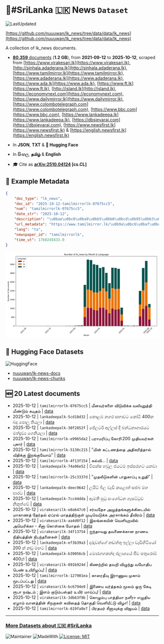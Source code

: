 # 📄#SriLanka 🇱🇰 News `Dataset`

![LastUpdated](https://img.shields.io/badge/last_updated-2025--10--12_10:45:38-green)

[https://github.com/nuuuwan/lk_news/tree/data/data/lk_news](https://github.com/nuuuwan/lk_news/tree/data/data/lk_news)

A collection of lk_news documents.

- [**80,359** documents](https://github.com/nuuuwan/lk_news/tree/data/data/lk_news) (**1.2 GB**), from **2021-09-12** to **2025-10-12**, scraped from [https://www.virakesari.lk](https://www.virakesari.lk), [http://sinhala.adaderana.lk](http://sinhala.adaderana.lk), [https://www.tamilmirror.lk](https://www.tamilmirror.lk), [https://www.adaderana.lk](https://www.adaderana.lk), [https://www.ada.lk](https://www.ada.lk), [https://www.ft.lk](https://www.ft.lk), [http://island.lk](http://island.lk), [https://economynext.com](https://economynext.com), [https://www.dailymirror.lk](https://www.dailymirror.lk), [https://www.colombotelegraph.com](https://www.colombotelegraph.com), [https://www.bbc.com](https://www.bbc.com), [https://www.lankadeepa.lk](https://www.lankadeepa.lk), [https://dbsjeyaraj.com](https://dbsjeyaraj.com), [https://www.newsfirst.lk](https://www.newsfirst.lk) & [https://english.newsfirst.lk](https://english.newsfirst.lk)

- In **JSON**, **TXT** & **🤗 Hugging Face**

- In **සිංහල**, **தமிழ்** & **English**

- 🎓 Cite as **[arXiv:2510.04124](https://arxiv.org/abs/2510.04124) [cs.CL]**

## 📝 Example Metadata

```json
{
    "doc_type": "lk_news",
    "doc_id": "2025-10-12-tamilmirrorlk-07675cc5",
    "num": "tamilmirrorlk-07675cc5",
    "date_str": "2025-10-12",
    "description": "\u0bae\u0bc0\u0ba9\u0bb5\u0bb0\u0bcd\u0b95\u0bb3\u0bc8 \u0bb5\u0bbf\u0b9f\u0bc1\u0bb5\u0bbf\u0b95\u0bcd\u0b95 \u0bb5\u0bb2\u0bbf\u0baf\u0bc1\u0bb1\u0bc1\u0ba4\u0bcd\u0ba4\u0bbf \u0bae\u0bc0\u0ba3\u0bcd\u0b9f\u0bc1\u0bae\u0bcd \u0b95\u0b9f\u0bbf\u0ba4\u0bae\u0bcd",
    "url_metadata": "https://www.tamilmirror.lk/\u0b9a\u0bc6\u0baf\u0bcd\u0ba4\u0bbf\u0b95\u0bb3\u0bcd/\u0bae\u0bc0\u0ba9\u0bb5\u0bb0\u0bcd\u0b95\u0bb3\u0bc8-\u0bb5\u0bbf\u0b9f\u0bc1\u0bb5\u0bbf\u0b95\u0bcd\u0b95-\u0bb5\u0bb2\u0bbf\u0baf\u0bc1\u0bb1\u0bc1\u0ba4\u0bcd\u0ba4\u0bbf-\u0bae\u0bc0\u0ba3\u0bcd\u0b9f\u0bc1\u0bae\u0bcd-\u0b95\u0b9f\u0bbf\u0ba4\u0bae\u0bcd/175-366120",
    "lang": "ta",
    "newspaper_id": "tamilmirrorlk",
    "time_ut": 1760245833.0
}
```

![Chart](https://raw.githubusercontent.com/nuuuwan/lk_news/refs/heads/data/data/lk_news/docs_by_month_and_lang.png)

## 🤗 Hugging Face Datasets

![HuggingFace](https://img.shields.io/badge/-HuggingFace-FDEE21?style=for-the-badge&logo=HuggingFace)

- [nuuuwan/lk-news-docs](https://huggingface.co/datasets/nuuuwan/lk-news-docs)
- [nuuuwan/lk-news-chunks](https://huggingface.co/datasets/nuuuwan/lk-news-chunks)

## 🆕 20 Latest documents

- 2025-10-12 | `tamilmirrorlk-07675cc5` | மீனவர்களை விடுவிக்க வலியுறுத்தி மீண்டும் கடிதம் | [data](https://github.com/nuuuwan/lk_news/tree/data/data/lk_news/2020s/2025/2025-10-12-tamilmirrorlk-07675cc5)
- 2025-10-12 | `lankadeepalk-5cd18d32` | කොළඹ නගර සභාවට   කෝටි 400ක බදු  පොලු තියලා | [data](https://github.com/nuuuwan/lk_news/tree/data/data/lk_news/2020s/2025/2025-10-12-lankadeepalk-5cd18d32)
- 2025-10-12 | `lankadeepalk-30f2852f` | ජේලර්ට අල්ලස් දී බන්ධනාගාරයට මත්ද්‍රව්‍ය ගෙනියලා | [data](https://github.com/nuuuwan/lk_news/tree/data/data/lk_news/2020s/2025/2025-10-12-lankadeepalk-30f2852f)
- 2025-10-12 | `tamilmirrorlk-e9965da2` | பராமரிப்பு கோரி:200 முதியவர்கள் புகார் | [data](https://github.com/nuuuwan/lk_news/tree/data/data/lk_news/2020s/2025/2025-10-12-tamilmirrorlk-e9965da2)
- 2025-10-12 | `tamilmirrorlk-5130c215` | ”மின் கட்டணத்தை அதிகரித்தால் வீதிக்கு இறங்குவோம்” | [data](https://github.com/nuuuwan/lk_news/tree/data/data/lk_news/2020s/2025/2025-10-12-tamilmirrorlk-5130c215)
- 2025-10-12 | `tamilmirrorlk-4f13f154` | கல்வி... | [data](https://github.com/nuuuwan/lk_news/tree/data/data/lk_news/2020s/2025/2025-10-12-tamilmirrorlk-4f13f154)
- 2025-10-12 | `lankadeepalk-74a96e52` | විපක්ෂ හවුල ජයටම ඉස්සරහට යනවා | [data](https://github.com/nuuuwan/lk_news/tree/data/data/lk_news/2020s/2025/2025-10-12-lankadeepalk-74a96e52)
- 2025-10-12 | `tamilmirrorlk-25c3337d` | ”முதலீடுகளின்  பாதுகாப்பு உறுதி” | [data](https://github.com/nuuuwan/lk_news/tree/data/data/lk_news/2020s/2025/2025-10-12-tamilmirrorlk-25c3337d)
- 2025-10-12 | `lankadeepalk-deec9642` | ලයිට් බිල වැඩි කළොත්  සජබ  මහ පාරට | [data](https://github.com/nuuuwan/lk_news/tree/data/data/lk_news/2020s/2025/2025-10-12-lankadeepalk-deec9642)
- 2025-10-12 | `lankadeepalk-7cc44dda` | ඇමති පුටු සංශෝධන ගැසට්ටුව නිකුත්වේ | [data](https://github.com/nuuuwan/lk_news/tree/data/data/lk_news/2020s/2025/2025-10-12-lankadeepalk-7cc44dda)
- 2025-10-12 | `virakesarilk-e8a647c0` | சர்வதேச அழுத்தங்களுக்கிடையில் மாகாணத் தேர்தல்    ஏப்ரல் மாதத்திற்குள் முடிவெடுக்க அரசாங்கம் தீவிரம் | [data](https://github.com/nuuuwan/lk_news/tree/data/data/lk_news/2020s/2025/2025-10-12-virakesarilk-e8a647c0)
- 2025-10-12 | `virakesarilk-aa4d0f12` | இலங்கையின் வெளியுறவில் அமெரிக்கா - சீனா கொள்கை மோதல் | [data](https://github.com/nuuuwan/lk_news/tree/data/data/lk_news/2020s/2025/2025-10-12-virakesarilk-aa4d0f12)
- 2025-10-12 | `virakesarilk-34f13754` | ஐந்தாவது தவணைக்கான நாணய நிதியத்தின் நிபந்தனைகள் | [data](https://github.com/nuuuwan/lk_news/tree/data/data/lk_news/2020s/2025/2025-10-12-virakesarilk-34f13754)
- 2025-10-12 | `lankadeepalk-ef3b39a3` | දරුවන්ගේ නඩත්තු ඉල්ලා වැඩිහිටියෝ 200 ක් නඩු මඟට | [data](https://github.com/nuuuwan/lk_news/tree/data/data/lk_news/2020s/2025/2025-10-12-lankadeepalk-ef3b39a3)
- 2025-10-12 | `lankadeepalk-b39056cb` | මොරගහකන්ද ජලාශයේ ජීව පතුරොම් 400ක් | [data](https://github.com/nuuuwan/lk_news/tree/data/data/lk_news/2020s/2025/2025-10-12-lankadeepalk-b39056cb)
- 2025-10-12 | `virakesarilk-891b924d` | கிணற்றில் தவறி விழுந்து வயோதிப பெண் உயிரிழப்பு! | [data](https://github.com/nuuuwan/lk_news/tree/data/data/lk_news/2020s/2025/2025-10-12-virakesarilk-891b924d)
- 2025-10-12 | `tamilmirrorlk-127901ea` | காரைதீவு இராணுவ முகாம் மூடப்பட்டது | [data](https://github.com/nuuuwan/lk_news/tree/data/data/lk_news/2020s/2025/2025-10-12-tamilmirrorlk-127901ea)
- 2025-10-12 | `virakesarilk-bc6794e9` | இணைய வர்த்தகம் மூலம் ஒரு கேடி ரூபா நஷ்டம் ; இளம் குடும்பஸ்தர் உயிர் மாய்ப்பு! | [data](https://github.com/nuuuwan/lk_news/tree/data/data/lk_news/2020s/2025/2025-10-12-virakesarilk-bc6794e9)
- 2025-10-12 | `virakesarilk-3db63f9b` | கொழும்பு பாத்திமா நளீரா எழுதிய ஏழாம் வானத்தின் சிறகுகள் கவிதைத் தொகுதி வெளியீட்டு விழா! | [data](https://github.com/nuuuwan/lk_news/tree/data/data/lk_news/2020s/2025/2025-10-12-virakesarilk-3db63f9b)
- 2025-10-12 | `tamilmirrorlk-619fa8e7` | பிரதமர் சீனாவுக்கு விஜயம் | [data](https://github.com/nuuuwan/lk_news/tree/data/data/lk_news/2020s/2025/2025-10-12-tamilmirrorlk-619fa8e7)

---

### [More Datasets about 🇱🇰 #SriLanka](https://github.com/nuuuwan/lk_datasets)

![Maintainer](https://img.shields.io/badge/maintainer-nuuuwan-red)
![MadeWith](https://img.shields.io/badge/made_with-python-blue)
[![License: MIT](https://img.shields.io/badge/License-MIT-yellow.svg)](https://opensource.org/licenses/MIT)
